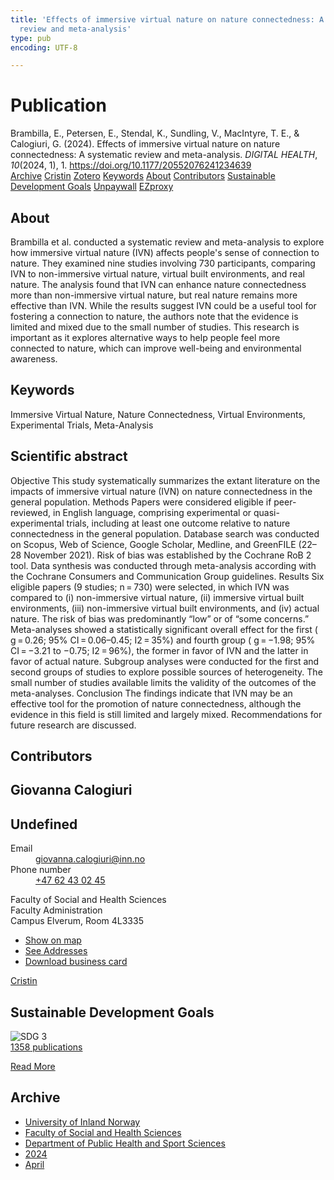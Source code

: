 ```yaml
---
title: 'Effects of immersive virtual nature on nature connectedness: A systematic
  review and meta-analysis'
type: pub
encoding: UTF-8

---
```

<h1>Publication</h1>
<article id="csl-bib-container-JWTAHFK5" class="csl-bib-container">
  <div class="csl-bib-body"> <div class="csl-entry">Brambilla, E., Petersen, E., Stendal, K., Sundling, V., MacIntyre, T. E., &#38; Calogiuri, G. (2024). Effects of immersive virtual nature on nature connectedness: A systematic review and meta-analysis. <i>DIGITAL HEALTH</i>, <i>10</i>(2024, 1), 1. <a href="https://doi.org/10.1177/20552076241234639">https://doi.org/10.1177/20552076241234639</a></div> </div>
  <div class="csl-bib-buttons">
    <a href="#taxonomy-article-JWTAHFK5" alt="archive" class="csl-bib-button">Archive</a>
    <a href="https://app.cristin.no/results/show.jsf?id=2261114" alt="Cristin" class="csl-bib-button">Cristin</a>
    <a href="http://zotero.org/groups/5881554/items/JWTAHFK5" alt="Zotero" class="csl-bib-button">Zotero</a>
    <a href="#keywords-article-JWTAHFK5" alt="keywords" class="csl-bib-button">Keywords</a>
    <a href="#about-article-JWTAHFK5" alt="about_pub" class="csl-bib-button">About</a>
    <a href="#contributors-article-JWTAHFK5" alt="contributors" class="csl-bib-button">Contributors</a>
    <a href="#sdg-article-JWTAHFK5" alt="sdg" class="csl-bib-button">Sustainable Development Goals</a>
    <a href="https://journals.sagepub.com/doi/pdf/10.1177/20552076241234639" alt="Unpaywall" class="csl-bib-button">Unpaywall</a>
    <a href="https://journals.sagepub.com/doi/pdf/10.1177/20552076241234639" alt="EZproxy" class="csl-bib-button">EZproxy</a>
  </div>
  <div id="csl-bib-meta-container-JWTAHFK5"></div>
</article>
<div id="csl-bib-meta-JWTAHFK5" class="csl-bib-meta">
  <article id="about-article-JWTAHFK5" class="about_pub-article">
    <h1>About</h1>
    Brambilla et al. conducted a systematic review and meta-analysis to explore how immersive virtual nature (IVN) affects people's sense of connection to nature. They examined nine studies involving 730 participants, comparing IVN to non-immersive virtual nature, virtual built environments, and real nature. The analysis found that IVN can enhance nature connectedness more than non-immersive virtual nature, but real nature remains more effective than IVN. While the results suggest IVN could be a useful tool for fostering a connection to nature, the authors note that the evidence is limited and mixed due to the small number of studies. This research is important as it explores alternative ways to help people feel more connected to nature, which can improve well-being and environmental awareness.
  </article>
  <article id="keywords-article-JWTAHFK5" class="keywords-article">
    <h1>Keywords</h1>
    Immersive Virtual Nature, Nature Connectedness, Virtual Environments, Experimental Trials, Meta-Analysis
  </article>
  <article id="abstract-article-JWTAHFK5" class="abstract-article">
    <h1>Scientific abstract</h1>
    Objective This study systematically summarizes the extant literature on the impacts of immersive virtual nature (IVN) on nature connectedness in the general population. Methods Papers were considered eligible if peer-reviewed, in English language, comprising experimental or quasi-experimental trials, including at least one outcome relative to nature connectedness in the general population. Database search was conducted on Scopus, Web of Science, Google Scholar, Medline, and GreenFILE (22–28 November 2021). Risk of bias was established by the Cochrane RoB 2 tool. Data synthesis was conducted through meta-analysis according with the Cochrane Consumers and Communication Group guidelines. Results Six eligible papers (9 studies; n = 730) were selected, in which IVN was compared to (i) non-immersive virtual nature, (ii) immersive virtual built environments, (iii) non-immersive virtual built environments, and (iv) actual nature. The risk of bias was predominantly “low” or of “some concerns.” Meta-analyses showed a statistically significant overall effect for the first ( g = 0.26; 95% CI = 0.06–0.45; I2 = 35%) and fourth group ( g = −1.98; 95% CI = −3.21 to −0.75; I2 = 96%), the former in favor of IVN and the latter in favor of actual nature. Subgroup analyses were conducted for the first and second groups of studies to explore possible sources of heterogeneity. The small number of studies available limits the validity of the outcomes of the meta-analyses. Conclusion The findings indicate that IVN may be an effective tool for the promotion of nature connectedness, although the evidence in this field is still limited and largely mixed. Recommendations for future research are discussed.
  </article>
  <article id="contributors-article-JWTAHFK5" class="contributors-article">
    <h1>Contributors</h1>
    <div class="personas"> <div class="vrtx-hinn-person-card"> <div class="photo"> <i class="lar la-user-circle missing-person"></i> </div> <div class="info"> <hgroup><h1>Giovanna Calogiuri</h1> <h2>Undefined</h2> </hgroup><dl> <dt>Email</dt> <dd> <a href="mailto:giovanna.calogiuri@inn.no">giovanna.calogiuri@inn.no</a> </dd> <dt>Phone number</dt> <dd><a href="tel:+4762430245"> +47 62 43 02 45 </a></dd> </dl> <p> Faculty of Social and Health Sciences<br> Faculty Administration<br> Campus Elverum, Room 4L3335 </p> <ul class="vrtx-hinn-links"> <li><a href="https://www.google.com/maps?q=60.88177,11.53669">Show on map</a></li> <li><a href="https://www.inn.no/english/find-an-employee/giovanna-calogiuri.html#vrtx-hinn-addresses">See Addresses</a></li> <li><a href="https://www.inn.no/english/find-an-employee/giovanna-calogiuri.html?vrtx=vcf">Download business card</a></li> </ul> </div> </div> <a href="https://app.cristin.no/persons/show.jsf?id=358086" alt="Cristin URL" class="personas-cristin">Cristin</a> </div>
  </article>
  <article id="sdg-article-JWTAHFK5" class="sdg-article">
    <h1>Sustainable Development Goals</h1>
    <div class="sdg-container"><div id="sdg3" class="sdg">
        <img src="{{< params subfolder >}}images/sdg/sdg03_en.png" class="image" alt="SDG 3">
        <div class="sdg-overlay">
          <a href="{{< params subfolder >}}en/archive/?sdg=3#archive" class="sdg-publication-count"><span>1358</span> publications</a>
          <p><a href="https://sdgs.un.org/goals/goal3" class="sdg-read-more">Read More</a></p>
        </div>
      </div></div>
  </article>
  <article id="taxonomy-article-JWTAHFK5" class="taxonomy-article">
    <h1>Archive</h1>
    <ul>
      <li><a href="{{< params subfolder >}}en/archive/?key=3DCRN523">University of Inland Norway</a></li>
      <li><a href="{{< params subfolder >}}en/archive/?key=IDKFS3MX">Faculty of Social and Health Sciences</a></li>
      <li><a href="{{< params subfolder >}}en/archive/?key=FJXE3Z8X">Department of Public Health and Sport Sciences</a></li>
      <li><a href="{{< params subfolder >}}en/archive/?key=DLUBDP8T">2024</a></li>
      <li><a href="{{< params subfolder >}}en/archive/?key=BENHGVQW">April</a></li>
    </ul>
  </article>
</div>
